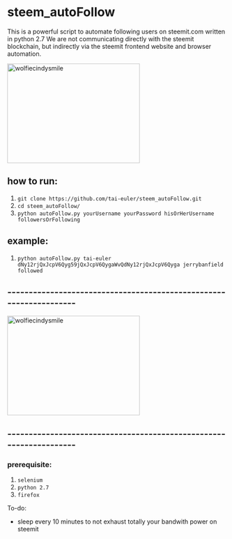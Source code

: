 # steem_autoFollow


This is a powerful script to automate following users on steemit.com written in python 2.7
We are not communicating directly with the steemit blockchain, but indirectly via the steemit frontend website and browser automation.


<img src="https://media.makeameme.org/created/Hi-Stalker.jpg" alt="wolfiecindysmile" style="width:304px;height:228px;">

## how to run: 
1. ```git clone https://github.com/tai-euler/steem_autoFollow.git```
2. ```cd steem_autoFollow/```
3. ```python autoFollow.py yourUsername yourPassword hisOrHerUsername followersOrFollowing```

## example: 
1. ``python autoFollow.py tai-euler dNy12rjQxJcpV6Qyg59jQxJcpV6QygaWvQdNy12rjQxJcpV6Qyga jerrybanfield followed``

## -------------------------------------------------------------------
<img src="https://preview.ibb.co/cRNEEF/Screen_Shot_2017_09_11_at_00_43_16.png" alt="wolfiecindysmile" style="width:304px;height:228px;">

## -------------------------------------------------------------------

### prerequisite: 
1. ```selenium```
2. ```python 2.7```
3. ```firefox```


To-do:
* sleep every 10 minutes to not exhaust totally your bandwith power on steemit
